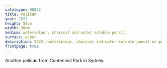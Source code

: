 ```yaml
---
catalogue: 98042
title: Pelican
year: 2022
height: 52cm
width: 38cm
medium: watercolour, charcoal and water soluble pencil
surface: paper
description: 2022, watercolour, charcoal and water soluble pencil on paper
frontpage: true
---
```

Another pelican from Centennial Park in Sydney.
